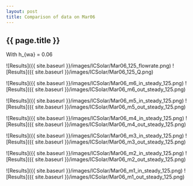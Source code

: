 ```yaml
---
layout: post
title: Comparison of data on Mar06
---
```

{{ page.title }}
-----------------
With h_{wa} = 0.06

![Results]({{ site.baseurl }}/images/ICSolar/Mar06_125_flowrate.png) ![Results]({{ site.baseurl }}/images/ICSolar/Mar06_125_Q.png)

![Results]({{ site.baseurl }}/images/ICSolar/Mar06_m6_in_steady_125.png) ![Results]({{ site.baseurl }}/images/ICSolar/Mar06_m6_out_steady_125.png)

![Results]({{ site.baseurl }}/images/ICSolar/Mar06_m5_in_steady_125.png) ![Results]({{ site.baseurl }}/images/ICSolar/Mar06_m5_out_steady_125.png)

![Results]({{ site.baseurl }}/images/ICSolar/Mar06_m4_in_steady_125.png) ![Results]({{ site.baseurl }}/images/ICSolar/Mar06_m4_out_steady_125.png)

![Results]({{ site.baseurl }}/images/ICSolar/Mar06_m3_in_steady_125.png) ![Results]({{ site.baseurl }}/images/ICSolar/Mar06_m3_out_steady_125.png)

![Results]({{ site.baseurl }}/images/ICSolar/Mar06_m2_in_steady_125.png) ![Results]({{ site.baseurl }}/images/ICSolar/Mar06_m2_out_steady_125.png)

![Results]({{ site.baseurl }}/images/ICSolar/Mar06_m1_in_steady_125.png) ![Results]({{ site.baseurl }}/images/ICSolar/Mar06_m1_out_steady_125.png)

